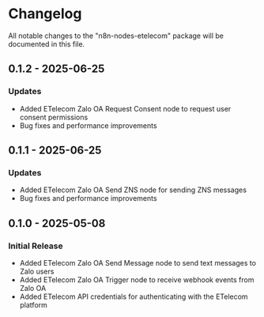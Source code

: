 # Changelog

All notable changes to the "n8n-nodes-etelecom" package will be documented in this file.

## 0.1.2 - 2025-06-25

### Updates

- Added ETelecom Zalo OA Request Consent node to request user consent permissions
- Bug fixes and performance improvements

## 0.1.1 - 2025-06-25

### Updates

- Added ETelecom Zalo OA Send ZNS node for sending ZNS messages
- Bug fixes and performance improvements

## 0.1.0 - 2025-05-08

### Initial Release

- Added ETelecom Zalo OA Send Message node to send text messages to Zalo users
- Added ETelecom Zalo OA Trigger node to receive webhook events from Zalo OA
- Added ETelecom API credentials for authenticating with the ETelecom platform
